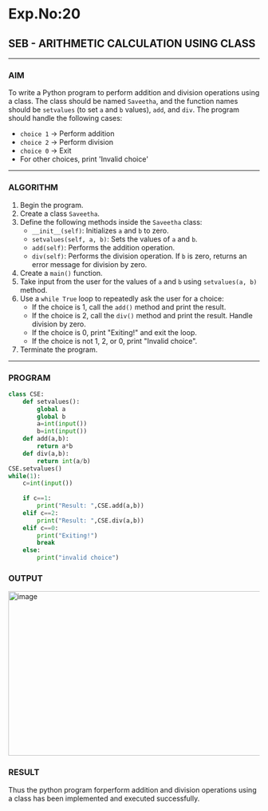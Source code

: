 # Exp.No:20  
## SEB - ARITHMETIC CALCULATION USING CLASS

---

### AIM  
To write a Python program to perform addition and division operations using a class. The class should be named `Saveetha`, and the function names should be `setvalues` (to set `a` and `b` values), `add`, and `div`. The program should handle the following cases:  
- `choice 1` → Perform addition  
- `choice 2` → Perform division  
- `choice 0` → Exit  
- For other choices, print 'Invalid choice'

---

### ALGORITHM

1. Begin the program.  
2. Create a class `Saveetha`.  
3. Define the following methods inside the `Saveetha` class:  
   - `__init__(self)`: Initializes `a` and `b` to zero.  
   - `setvalues(self, a, b)`: Sets the values of `a` and `b`.  
   - `add(self)`: Performs the addition operation.  
   - `div(self)`: Performs the division operation. If `b` is zero, returns an error message for division by zero.  
4. Create a `main()` function.  
5. Take input from the user for the values of `a` and `b` using `setvalues(a, b)` method.  
6. Use a `while True` loop to repeatedly ask the user for a choice:  
   - If the choice is 1, call the `add()` method and print the result.  
   - If the choice is 2, call the `div()` method and print the result. Handle division by zero.  
   - If the choice is 0, print "Exiting!" and exit the loop.  
   - If the choice is not 1, 2, or 0, print "Invalid choice".  
7. Terminate the program.

---

### PROGRAM

```python
class CSE:
    def setvalues():
        global a
        global b
        a=int(input())
        b=int(input())
    def add(a,b):
        return a*b
    def div(a,b):
        return int(a/b)
CSE.setvalues()
while(1):
    c=int(input())
     
    if c==1:
        print("Result: ",CSE.add(a,b))
    elif c==2:
        print("Result: ",CSE.div(a,b))
    elif c==0:
        print("Exiting!")
        break
    else:
        print("invalid choice")

```

### OUTPUT
<img width="677" height="329" alt="image" src="https://github.com/user-attachments/assets/21b6c144-387e-4610-afc1-511dbffe1d1d" />


### RESULT
Thus the python program forperform addition and division operations using a class has been implemented and executed successfully.
